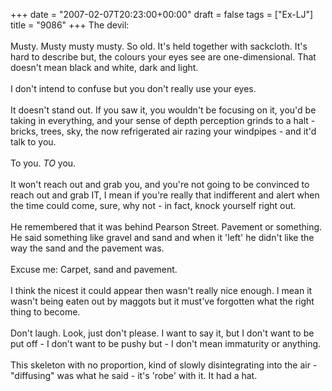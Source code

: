 +++
date = "2007-02-07T20:23:00+00:00"
draft = false
tags = ["Ex-LJ"]
title = "9086"
+++
The devil:<br/><br/>Musty. Musty musty musty. So old. It's held together with sackcloth. It's hard to describe but, the colours your eyes see are one-dimensional. That doesn't mean black and white, dark and light.<br/><br/>I don't intend to confuse but you don't really use your eyes.<br/><br/>It doesn't stand out. If you saw it, you wouldn't be focusing on it, you'd be taking in everything, and your sense of depth perception grinds to a halt - bricks, trees, sky, the now refrigerated air razing your windpipes - and it'd talk to you.<br/><br/>To you. *TO* you.<br/><br/>It won't reach out and grab you, and you're not going to be convinced to reach out and grab IT, I mean if you're really that indifferent and alert when the time could come, sure, why not - in fact, knock yourself right out.<br/><br/>He remembered that it was behind Pearson Street. Pavement or something. He said something like gravel and sand and when it 'left' he didn't like the way the sand and the pavement was.<br/><br/>Excuse me: Carpet, sand and pavement.<br/><br/>I think the nicest it could appear then wasn't really nice enough. I mean it wasn't being eaten out by maggots but it must've forgotten what the right thing to become.<br/><br/>Don't laugh. Look, just don't please. I want to say it, but I don't want to be put off - I don't want to be pushy but - I don't mean immaturity or anything.<br/><br/>This skeleton with no proportion, kind of slowly disintegrating into the air - "diffusing" was what he said - it's 'robe' with it. It had a hat.<div class="blogger-post-footer"><img width='1' height='1' src='https://blogger.googleusercontent.com/tracker/5693059957647979680-8036706508275460404?l=cosmiccowbell.blogspot.com' alt='' /></div>